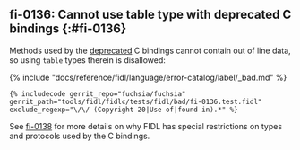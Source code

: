 ## fi-0136: Cannot use table type with deprecated C bindings {:#fi-0136}

Methods used by the [deprecated][0136-deprecated] C bindings cannot contain out
of line data, so using `table` types therein is disallowed:

[0136-deprecated]: /docs/development/languages/fidl/guides/c-family-comparison.md#deprecated_c_bindings.md

{% include "docs/reference/fidl/language/error-catalog/label/_bad.md" %}

```fidl
{% includecode gerrit_repo="fuchsia/fuchsia" gerrit_path="tools/fidl/fidlc/tests/fidl/bad/fi-0136.test.fidl" exclude_regexp="\/\/ (Copyright 20|Use of|found in).*" %}
```

See [fi-0138](#fi-0138) for more details on why FIDL has special restrictions on
types and protocols used by the C bindings.
